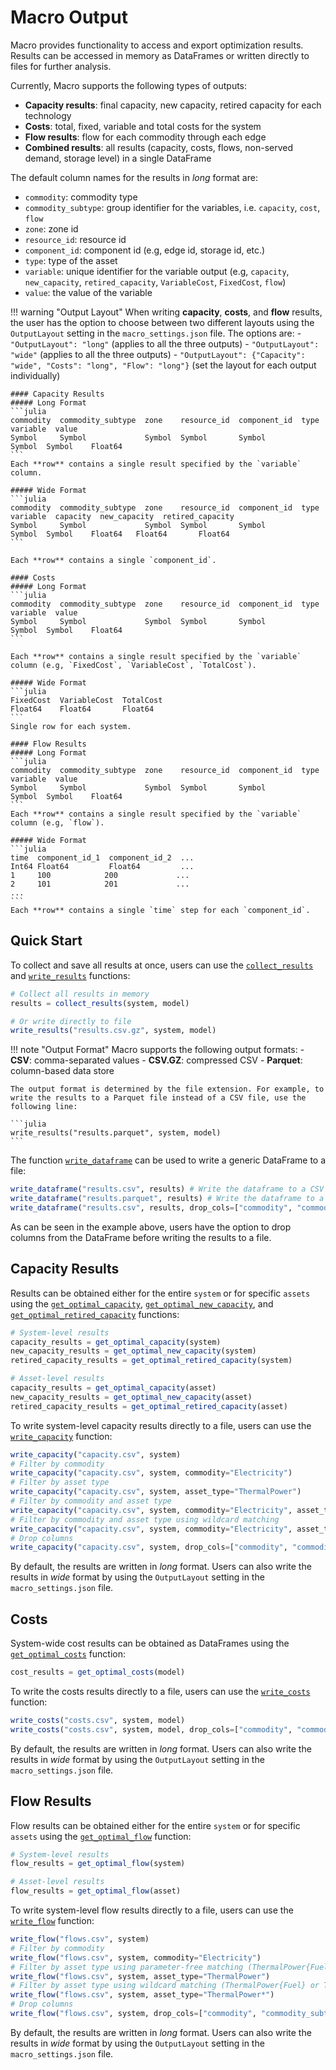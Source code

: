# Macro Output

Macro provides functionality to access and export optimization results. Results can be accessed in memory as DataFrames or written directly to files for further analysis.

Currently, Macro supports the following types of outputs:

- **Capacity results**: final capacity, new capacity, retired capacity for each technology
- **Costs**: total, fixed, variable and total costs for the system
- **Flow results**: flow for each commodity through each edge
- **Combined results**: all results (capacity, costs, flows, non-served demand, storage level) in a single DataFrame

The default column names for the results in *long* format are:
- `commodity`: commodity type
- `commodity_subtype`: group identifier for the variables, i.e. `capacity`, `cost`, `flow`
- `zone`: zone id
- `resource_id`: resource id
- `component_id`: component id (e.g, edge id, storage id, etc.)
- `type`: type of the asset
- `variable`: unique identifier for the variable output (e.g, `capacity`, `new_capacity`, `retired_capacity`, `VariableCost`, `FixedCost`, `flow`)
- `value`: the value of the variable

!!! warning "Output Layout"
    When writing **capacity**, **costs**, and **flow** results, the user has the option to choose between two different layouts using the `OutputLayout` setting in the `macro_settings.json` file. The options are:
    - `"OutputLayout": "long"` (applies to all the three outputs)
    - `"OutputLayout": "wide"` (applies to all the three outputs)
    - `"OutputLayout": {"Capacity": "wide", "Costs": "long", "Flow": "long"}` (set the layout for each output individually)

    #### Capacity Results
    ##### Long Format
    ```julia
    commodity  commodity_subtype  zone    resource_id  component_id  type    variable  value
    Symbol     Symbol             Symbol  Symbol       Symbol        Symbol  Symbol    Float64
    ```
    Each **row** contains a single result specified by the `variable` column.

    ##### Wide Format
    ```julia
    commodity  commodity_subtype  zone    resource_id  component_id  type    variable  capacity  new_capacity  retired_capacity
    Symbol     Symbol             Symbol  Symbol       Symbol        Symbol  Symbol    Float64   Float64       Float64
    ```
    
    Each **row** contains a single `component_id`.

    #### Costs
    ##### Long Format
    ```julia
    commodity  commodity_subtype  zone    resource_id  component_id  type    variable  value
    Symbol     Symbol             Symbol  Symbol       Symbol        Symbol  Symbol    Float64
    ```

    Each **row** contains a single result specified by the `variable` column (e.g, `FixedCost`, `VariableCost`, `TotalCost`).
    
    ##### Wide Format
    ```julia
    FixedCost  VariableCost  TotalCost
    Float64    Float64       Float64
    ```
    Single row for each system.

    #### Flow Results
    ##### Long Format
    ```julia
    commodity  commodity_subtype  zone    resource_id  component_id  type    variable  value
    Symbol     Symbol             Symbol  Symbol       Symbol        Symbol  Symbol    Float64
    ```
    Each **row** contains a single result specified by the `variable` column (e.g, `flow`).

    ##### Wide Format
    ```julia
    time  component_id_1  component_id_2  ...
    Int64 Float64         Float64         ...
    1     100            200             ...
    2     101            201             ...
    ...
    ```
    Each **row** contains a single `time` step for each `component_id`.

## Quick Start

To collect and save all results at once, users can use the [`collect_results`](@ref) and [`write_results`](@ref) functions:

```julia
# Collect all results in memory
results = collect_results(system, model)

# Or write directly to file
write_results("results.csv.gz", system, model)
```

!!! note "Output Format"
    Macro supports the following output formats:
    - **CSV**: comma-separated values
    - **CSV.GZ**: compressed CSV
    - **Parquet**: column-based data store

    The output format is determined by the file extension. For example, to write the results to a Parquet file instead of a CSV file, use the following line:

    ```julia
    write_results("results.parquet", system, model)
    ```


The function [`write_dataframe`](@ref) can be used to write a generic DataFrame to a file:

```julia
write_dataframe("results.csv", results) # Write the dataframe to a CSV file
write_dataframe("results.parquet", results) # Write the dataframe to a Parquet file
write_dataframe("results.csv", results, drop_cols=["commodity", "commodity_subtype"]) # Drop the commodity and commodity_subtype columns before writing to CSV
```

As can be seen in the example above, users have the option to drop columns from the DataFrame before writing the results to a file.

## Capacity Results

Results can be obtained either for the entire `system` or for specific `assets` using the [`get_optimal_capacity`](@ref), [`get_optimal_new_capacity`](@ref), and [`get_optimal_retired_capacity`](@ref) functions:

```julia
# System-level results
capacity_results = get_optimal_capacity(system)
new_capacity_results = get_optimal_new_capacity(system)
retired_capacity_results = get_optimal_retired_capacity(system)

# Asset-level results
capacity_results = get_optimal_capacity(asset)
new_capacity_results = get_optimal_new_capacity(asset)
retired_capacity_results = get_optimal_retired_capacity(asset)
```

To write system-level capacity results directly to a file, users can use the [`write_capacity`](@ref) function:

```julia
write_capacity("capacity.csv", system)
# Filter by commodity
write_capacity("capacity.csv", system, commodity="Electricity")
# Filter by asset type
write_capacity("capacity.csv", system, asset_type="ThermalPower")
# Filter by commodity and asset type
write_capacity("capacity.csv", system, commodity="Electricity", asset_type=["VRE", "Battery"])
# Filter by commodity and asset type using wildcard matching
write_capacity("capacity.csv", system, commodity="Electricity", asset_type="ThermalPower*")
# Drop columns
write_capacity("capacity.csv", system, drop_cols=["commodity", "commodity_subtype", "zone"])
```

By default, the results are written in *long* format. Users can also write the results in *wide* format by using the `OutputLayout` setting in the `macro_settings.json` file.
## Costs

System-wide cost results can be obtained as DataFrames using the [`get_optimal_costs`](@ref) function:

```julia
cost_results = get_optimal_costs(model)
```

To write the costs results directly to a file, users can use the [`write_costs`](@ref) function:

```julia
write_costs("costs.csv", system, model)
write_costs("costs.csv", system, model, drop_cols=["commodity", "commodity_subtype", "zone"])
```

By default, the results are written in *long* format. Users can also write the results in *wide* format by using the `OutputLayout` setting in the `macro_settings.json` file.

## Flow Results

Flow results can be obtained either for the entire `system` or for specific `assets` using the [`get_optimal_flow`](@ref) function:

```julia
# System-level results
flow_results = get_optimal_flow(system)

# Asset-level results
flow_results = get_optimal_flow(asset)
```

To write system-level flow results directly to a file, users can use the [`write_flow`](@ref) function:

```julia
write_flow("flows.csv", system)
# Filter by commodity
write_flow("flows.csv", system, commodity="Electricity")
# Filter by asset type using parameter-free matching (ThermalPower{Fuel})
write_flow("flows.csv", system, asset_type="ThermalPower")
# Filter by asset type using wildcard matching (ThermalPower{Fuel} or ThermalPowerCCS{Fuel})
write_flow("flows.csv", system, asset_type="ThermalPower*")
# Drop columns
write_flow("flows.csv", system, drop_cols=["commodity", "commodity_subtype", "zone"])
```

By default, the results are written in *long* format. Users can also write the results in *wide* format by using the `OutputLayout` setting in the `macro_settings.json` file.
